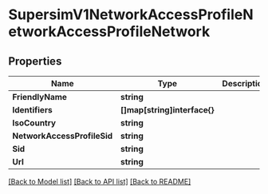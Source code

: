 # SupersimV1NetworkAccessProfileNetworkAccessProfileNetwork

## Properties

Name | Type | Description | Notes
------------ | ------------- | ------------- | -------------
**FriendlyName** | **string** |  | [optional] 
**Identifiers** | **[]map[string]interface{}** |  | [optional] 
**IsoCountry** | **string** |  | [optional] 
**NetworkAccessProfileSid** | **string** |  | [optional] 
**Sid** | **string** |  | [optional] 
**Url** | **string** |  | [optional] 

[[Back to Model list]](../README.md#documentation-for-models) [[Back to API list]](../README.md#documentation-for-api-endpoints) [[Back to README]](../README.md)


